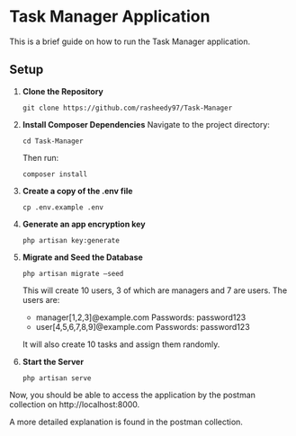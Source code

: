# Task Manager Application

This is a brief guide on how to run the Task Manager application.

## Setup

1. **Clone the Repository**
    ```
    git clone https://github.com/rasheedy97/Task-Manager
    ```

2. **Install Composer Dependencies**
    Navigate to the project directory:
    ```
    cd Task-Manager
    ```
    Then run:
    ```
    composer install
    ```

3. **Create a copy of the .env file**
    ```
    cp .env.example .env
    ```

4. **Generate an app encryption key**
    ```
    php artisan key:generate
    ```

5. **Migrate and Seed the Database**
    ```
    php artisan migrate —seed
    ```
    This will create 10 users, 3 of which are managers and 7 are users. The users are:
    - manager[1,2,3]@example.com Passwords: password123
    - user[4,5,6,7,8,9]@example.com Passwords: password123
     

    It will also create 10 tasks and assign them randomly.

6. **Start the Server**
    ```
    php artisan serve
    ```

Now, you should be able to access the application by the postman collection on http://localhost:8000.

A more detailed explanation is found in the postman collection.
